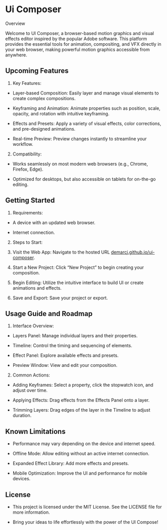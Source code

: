 # Ui Composer

Overview

Welcome to UI Composer, a browser-based motion graphics and visual effects editor inspired by the popular Adobe software. This platform provides the essential tools for animation, compositing, and VFX directly in your web browser, making powerful motion graphics accessible from anywhere.

## Upcoming Features

1. Key Features:

- Layer-based Composition: Easily layer and manage visual elements to create complex compositions.

- Keyframing and Animation: Animate properties such as position, scale, opacity, and rotation with intuitive keyframing.

- Effects and Presets: Apply a variety of visual effects, color corrections, and pre-designed animations.

- Real-time Preview: Preview changes instantly to streamline your workflow.

2. Compatibility:

- Works seamlessly on most modern web browsers (e.g., Chrome, Firefox, Edge).

- Optimized for desktops, but also accessible on tablets for on-the-go editing.

## Getting Started

1. Requirements:

- A device with an updated web browser.

- Internet connection.

2. Steps to Start:

  1. Visit the Web App: Navigate to the hosted URL [demarcj.github.io/ui-composer](demarcj.github.io/ui-composer/).

  2. Start a New Project: Click “New Project” to begin creating your composition.

  3. Begin Editing: Utilize the intuitive interface to build UI or create animations and effects.

  4. Save and Export: Save your project or export.

## Usage Guide and Roadmap

1. Interface Overview:

- Layers Panel: Manage individual layers and their properties.

- Timeline: Control the timing and sequencing of elements.

- Effect Panel: Explore available effects and presets.

- Preview Window: View and edit your composition.

2. Common Actions:

- Adding Keyframes: Select a property, click the stopwatch icon, and adjust over time.

- Applying Effects: Drag effects from the Effects Panel onto a layer.

- Trimming Layers: Drag edges of the layer in the Timeline to adjust duration.

## Known Limitations

- Performance may vary depending on the device and internet speed.

- Offline Mode: Allow editing without an active internet connection.

- Expanded Effect Library: Add more effects and presets.

- Mobile Optimization: Improve the UI and performance for mobile devices.

## License

- This project is licensed under the MIT License. See the LICENSE file for more information.

- Bring your ideas to life effortlessly with the power of the UI Compose!

